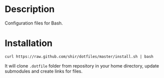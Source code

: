 Description
===========
Configuration files for Bash.

Installation
============
    curl https://raw.github.com/shir/dotfiles/master/install.sh | bash

It will clone `.dotfile` folder from repository in your home directory,
update submodules and create links for files.